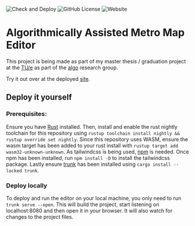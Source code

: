 ![Check and Deploy](https://img.shields.io/github/check-runs/callieve/metro-map-editor/main?style=flat-square)
![GitHub License](https://img.shields.io/github/license/callieve/metro-map-editor?style=flat-square)
![Website](https://img.shields.io/website?url=https%3A%2F%2Fcalli.dev%2Funiversity%2Fmetro-map&up_message=Online%20editor&up_color=blue&down_message=Temporarily%20unavailable&down_color=red&style=flat-square&label=try%20it%20out!)

# Algorithmically Assisted Metro Map Editor

This project is being made as part of my master thesis / graduation project at the [TU/e] as part of the [algo] research group.

Try it out over at the deployed [site].

## Deploy it yourself

### Prerequisites:

Ensure you have [Rust] installed.
Then, install and enable the rust nightly toolchain for this repository using `rustup toolchain install nightly && rustup override set nightly`.
Since this repository uses WASM, ensure the wasm target has been added to your rust install with `rustup target add wasm32-unknown-unknown`.
As tailwindcss is being used, [npm] is needed.
Once npm has been installed, run `npm install -D` to install the tailwindcss package.
Lastly ensure [trunk] has been installed using `cargo install --locked trunk`.

### Deploy locally

To deploy and run the editor on your local machine, you only need to run `trunk serve --open`.
This will build the project, start listening on localhost:8080 and then open it in your browser.
It will also watch for changes to the project files.

[TU/e]: https://www.tue.nl/en/
[ALGO]: https://algo.win.tue.nl/
[site]: https://calli.dev/university/metro-map
[Rust]: https://www.rust-lang.org/learn/get-started
[NPM]: https://docs.npmjs.com/downloading-and-installing-node-js-and-npm
[trunk]: https://trunkrs.dev/
